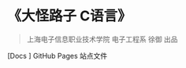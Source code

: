
《大怪路子 C语言》
===================================

> 上海电子信息职业技术学院 电子工程系  徐御 出品



[Docs ] GitHub Pages 站点文件